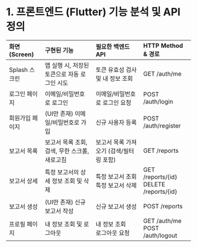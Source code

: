 # 1. 프론트엔드 (Flutter) 기능 분석 및 API 정의

| 화면 (Screen) | 구현된 기능 | 필요한 백엔드 API | HTTP Method & 경로 |
| :--- | :--- | :--- | :--- |
| Splash 스크린 | 앱 실행 시, 저장된 토큰으로 자동 로그인 시도 | 토큰 유효성 검사 및 내 정보 조회 | GET /auth/me |
| 로그인 페이지 | 이메일/비밀번호로 로그인 | 이메일/비밀번호로 로그인 요청 | POST /auth/login |
| 회원가입 페이지 | (UI만 존재) 이메일/비밀번호로 가입 | 신규 사용자 등록 | POST /auth/register |
| 보고서 목록 | 보고서 목록 조회, 검색, 무한 스크롤, 새로고침 | 보고서 목록 가져오기 (검색/필터링 포함) | GET /reports |
| 보고서 상세 | 특정 보고서의 상세 정보 조회 및 삭제 | 특정 보고서 조회<br>특정 보고서 삭제 | GET /reports/{id}<br>DELETE /reports/{id} |
| 보고서 생성 | (UI만 존재) 신규 보고서 작성 | 신규 보고서 생성 | POST /reports |
| 프로필 페이지 | 내 정보 조회 및 로그아웃 | 내 정보 조회<br>로그아웃 요청 | GET /auth/me<br>POST /auth/logout |
